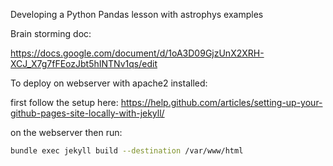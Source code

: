 Developing a Python Pandas lesson with astrophys examples

Brain storming doc:

https://docs.google.com/document/d/1oA3D09GjzUnX2XRH-XCJ_X7g7fFEozJbt5hINTNv1qs/edit

To deploy on webserver with apache2 installed:

first follow the setup here:
https://help.github.com/articles/setting-up-your-github-pages-site-locally-with-jekyll/

on the webserver then run:

```bash
bundle exec jekyll build --destination /var/www/html
```
